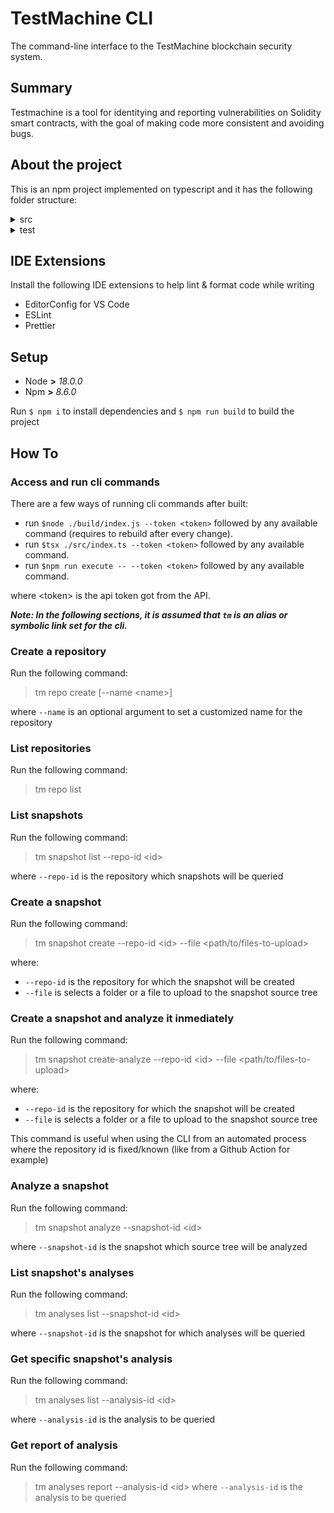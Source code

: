 # TestMachine CLI

The command-line interface to the TestMachine blockchain security system.
## Summary

Testmachine is a tool for identitying and reporting vulnerabilities on Solidity smart contracts, with the goal of making code more consistent and avoiding bugs.

## About the project

This is an npm project implemented on typescript and it has the following folder structure:

<details><summary> src </summary><blockquote>

<details><summary> utils </summary>
List of helpers used to either generate formatted output for the console or generate useful ids
<blockquote>

| File | Description |
| --- | ----------- |
| getSpinner.ts | Generates a console spinner given a text |
| getUniqueId.ts | Generates a unique Id for repositories when no name was specified on creation |
| handleError.ts | Format and prints a given error |
| getDirectoryFiles.ts | Get the list of files of a directory |

</blockquote></details>
<details><summary> config </summary>
Api and Cli configurations
<blockquote>

| File | Description |
| --- | ----------- |
| api.ts | Defines and export an object to interact with testmachine api |
| config.ts | Set some constants that will be used along the project |

</blockquote></details>
<details><summary> handlers</summary>
Functions to list, get and create object by interacting with the API
<blockquote>

| File | Description |
| --- | ----------- |
| analyses.ts | Handle interactions with the api to list and get analysis |
| repositories.ts | Handle interactions with the api to list and create repositories |
| snapshots.ts | Handle interactions with the api to list, create or analyze snapshots |

</blockquote></details>

</blockquote></details>

<details><summary> test </summary><blockquote>
Folder where eventually will be tests for the cli
</blockquote></details>

</blockquote></details>

## IDE Extensions

Install the following IDE extensions to help lint & format code while writing

- EditorConfig for VS Code
- ESLint
- Prettier

## Setup

- Node **>** _18.0.0_
- Npm **>** _8.6.0_

Run ```$ npm i``` to install dependencies and ```$ npm run build``` to build the project

## How To

### Access and run cli commands

There are a few ways of running cli commands after built:

- run ```$node ./build/index.js --token <token>``` followed by any available command (requires to rebuild after every change).
- run ```$tsx ./src/index.ts --token <token>``` followed by any available command.
- run ```$npm run execute -- --token <token>``` followed by any available command.

where \<token\> is the api token got from the API.

***Note: In the following sections, it is assumed that ```tm``` is an alias or symbolic link set for the cli.***

### Create a repository
Run the following command:
> tm repo create [--name \<name\>]

where ```--name``` is an optional argument to set a customized name for the repository

### List repositories
Run the following command:
> tm repo list

### List snapshots
Run the following command:
> tm snapshot list --repo-id \<id\>

where ```--repo-id``` is the repository which snapshots will be queried

### Create a snapshot
Run the following command:
> tm snapshot create --repo-id \<id\> --file \<path/to/files-to-upload\>

where:
- ```--repo-id``` is the repository for which the snapshot will be created
- ```--file``` is selects a folder or a file to upload to the snapshot source tree

### Create a snapshot and analyze it inmediately
Run the following command:
> tm snapshot create-analyze --repo-id \<id\> --file \<path/to/files-to-upload\>

where:
- ```--repo-id``` is the repository for which the snapshot will be created
- ```--file``` is selects a folder or a file to upload to the snapshot source tree

This command is useful when using the CLI from an automated process where the repository id is fixed/known (like from a Github Action for example)

### Analyze a snapshot
Run the following command:
> tm snapshot analyze --snapshot-id \<id\>

where ```--snapshot-id``` is the snapshot which source tree will be analyzed

### List snapshot's analyses
Run the following command:
> tm analyses list --snapshot-id \<id\>

where ```--snapshot-id``` is the snapshot for which analyses will be queried

### Get specific snapshot's analysis
Run the following command:
> tm analyses list --analysis-id \<id\>

where ```--analysis-id``` is the analysis to be queried

### Get report of analysis
Run the following command:
> tm analyses report --analysis-id \<id\>
where `--analysis-id` is the analysis to be queried
